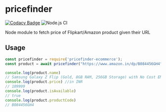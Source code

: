 # pricefinder

[![Codacy Badge](https://api.codacy.com/project/badge/Grade/2653fbb7dedb47d9892fc90598f17a4c)](https://app.codacy.com/manual/abinj30/pricefinder-ecommerce?utm_source=github.com&utm_medium=referral&utm_content=abinj30/pricefinder-ecommerce&utm_campaign=Badge_Grade_Dashboard)
![Node.js CI](https://github.com/abinj30/pricefinder-ecommerce/workflows/Node.js%20CI/badge.svg?branch=master)

Node module to fetch price of Flipkart/Amazon product given their URL

## Usage
```js
const pricefinder = require('pricefinder-ecommerce');
const product = await pricefinder("https://www.amazon.in/dp/B084456GH4", "amazon");

console.log(product.name)
// Samsung Galaxy Z Flip (Gold, 8GB RAM, 256GB Storage) with No Cost EMI/Additional Exchange Offers
console.log(product.price) //in INR
// 109999
console.log(product.isAvailable)
// true
console.log(product.productCode)
// B084456GH4
```
